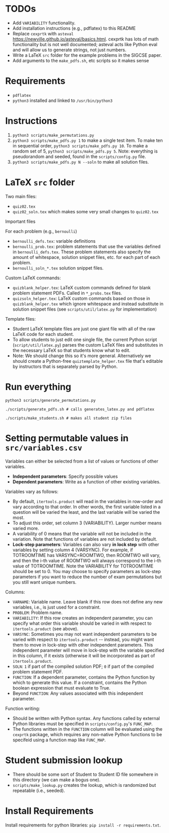 # TODOs
* Add `VARIABILITY` functionality.
* Add installation instructions (e.g., pdflatex) to this README
* Replace `cexprtk` with `asteval` https://newville.github.io/asteval/basics.html. cexprtk has lots of math functionality but is not well documented; asteval acts like Python eval and will allow us to generate strings, not just numbers.
* Write a LaTeX `src` folder for the example problems in the SIGCSE paper.
* Add arguments to the `make_pdfs.sh`, etc scripts so it makes sense

# Requirements
* `pdflatex`
* `python3` installed and linked to `/usr/bin/python3`

# Instructions
1. `python3 scripts/make_permutations.py`
1. `python3 scripts/make_pdfs.py 1` to make a single test item. To make ten in sequential order, `python3 scripts/make_pdfs.py 10`. To make a random set of 5, `python3 scripts/make_pdfs.py 5`. Note: everything is pseudorandom and seeded, found in the `scripts/config.py` file.
1. `python3 scripts/make_pdfs.py N --soln` to make all solution files.

# LaTeX `src` folder
Two main files:
* `quiz02.tex`
* `quiz02_soln.tex` which makes some very small changes to `quiz02.tex`

Important files

For each problem (e.g., `bernoulli`)
* `bernoulli_defs.tex`: variable definitions
* `bernoulli_prob.tex`: problem statements that use the variables defined in `bernoulli_defs.tex`. These problem statements also specify the amount of whitespace, solution snippet files, etc. for each part of each problem.
* `bernoulli_soln_*.tex` solution snippet files.

Custom LaTeX commands:
* `quizblank_helper.tex`: LaTeX custom commands defined for blank problem statement PDFs. Called in `*_probs.tex` files.
* `quizsoln_helper.tex`: LaTeX custom commands based on those in `quizblank_helper.tex` which ignore whitespace and instead substitute in solution snippet files (see `scripts/util/latex.py` for implementation)

Template files:
* Student LaTeX template files are just one giant file with all of the raw LaTeX code for each student.
* To allow students to just edit one single file, the current Python script (`script/util/latex.py`) parses the custom LaTeX files and substitutes in the necessary LaTeX so that students know what to edit.
* Note: We should change this so it's more general. Alternatively we should create a Python-free `quiztemplate_helper.tex` file that's editable by instructors that is separately parsed by Python.

# Run everything
```
python3 scripts/generate_permutations.py

./scripts/generate_pdfs.sh # calls generates_latex.py and pdflatex

./scripts/make_students.sh # makes all student zip files
```

# Setting permutable values in `src/variables.csv`

Variables can either be selected from a list of values or functions of other variables. 
* **Independent parameters**: Specify possible values
* **Dependent parameters**: Write as a function of other existing variables.

Variables vary as follows:
* By default, `itertools.product` will read in the variables in row-order and vary according to that order. In other words, the first variable listed in a question will be varied the least, and the last variable will be varied the most.
* To adjust this order, set column 3 (VARIABILITY). Larger number means varied more.
* A variability of 0 means that the variable will not be included in the variation. Note that functions of variables are not included by default.
* **Lock-step parameters**: Variables can also vary **in lock step** with other variables by setting column 4 (VARSYNC). For example, if TOTROOMTIME has VARSYNC=ROOMTWO, then ROOMTWO will vary, and then the i-th value of ROOMTWO will always correspond to the i-th value of TOTROOMTIME. Note the VARIABILITY for TOTROOMTIME should be set to 0. You may choose to specify parameters as lock-step parameters if you want to reduce the number of exam permutations but you still want unique numbers.

Columns:
* `VARNAME`: Variable name. Leave blank if this row does not define any new variables, i.e., is just used for a constraint.
* `PROBLEM`: Problem name.
* `VARIABILITY`: If this row creates an independent parameter, you can specify what order this variable should be varied in with respect to `itertools.product` (see above).
* `VARSYNC`: Sometimes you may not want independent parameters to be varied with respect to `itertools.product` -- instead, you might want them to move in lock-step with other independent parameters. This independent parameter will move in lock-step with the variable specified in this column, if it exists (otherwise it will be incorporated as part of `itertools.product`.
* `SOLN`: `1` if part of the compiled solution PDF; `0` if part of the compiled problem statement PDF.
* `FUNCTION`: If a dependent parameter, contains the Python function by which to generate this value. If a constraint, contains the Python boolean expression that must evaluate to True.
* Beyond `FUNCTION`: Any values associated with this independent parameter.

Function writing:
* Should be written with Python syntax. Any functions called by external Python libraries must be specified in `scripts/config.py`'s `FUNC_MAP`.
* The functions written in the `FUNCTION` column will be evaluated using the `cexprtk` package, which requires any non-native Python functions to be specifeid using a function map like `FUNC_MAP`.

# Student submission lookup
* There should be some sort of Student to Student ID file somewhere in this directory (we can make a bogus one).
* `scripts/make_lookup.py` creates the lookup, which is randomized but repeatable (i.e., seeded).

# Install Requirements
Install requirements for python libraries:
`pip install -r requirements.txt`.  
